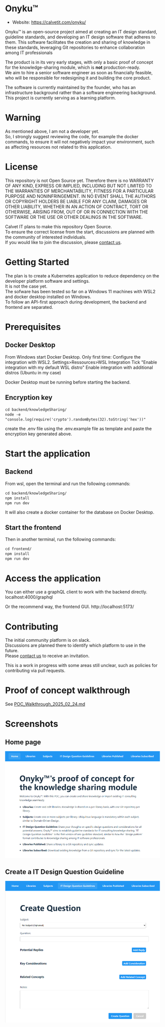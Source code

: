 # Onyku™

- Website: https://calvetit.com/onyku/

Onyku™ is an open-source project aimed at creating an IT design standard, guideline standards, and developing an IT design software that adheres to them. This software facilitates the creation and sharing of knowledge in these standards, leveraging Git repositories to enhance collaboration among IT professionals

The product is in its very early stages, with only a basic proof of concept for the knowledge-sharing module, which is **not** production-ready.  
We aim to hire a senior software engineer as soon as financially feasible, who will be responsible for redesigning it and building the core product.  

The software is currently maintained by the founder, who has an infrastructure background rather than a software engineering background.  
This project is currently serving as a learning platform.

# Warning

As mentioned above, I am not a developer yet.  
So, I strongly suggest reviewing the code, for example the docker commands, to ensure it will not negatively impact your environment, such as affecting resources not related to this application.

# License

This repository is not Open Source yet.
Therefore there is no WARRANTY OF ANY KIND, EXPRESS OR IMPLIED, INCLUDING BUT NOT LIMITED TO THE WARRANTIES OF MERCHANTABILITY, FITNESS FOR A PARTICULAR PURPOSE AND NONINFRINGEMENT. IN NO EVENT SHALL THE AUTHORS OR COPYRIGHT HOLDERS BE LIABLE FOR ANY CLAIM, DAMAGES OR OTHER LIABILITY, WHETHER IN AN ACTION OF CONTRACT, TORT OR OTHERWISE, ARISING FROM, OUT OF OR IN CONNECTION WITH THE SOFTWARE OR THE USE OR OTHER DEALINGS IN THE SOFTWARE.

Calvet IT plans to make this repository Open Source.  
To ensure the correct license from the start, discussions are planned with the community of interested individuals.  
If you would like to join the discussion, please [contact us](https://calvetit.com/contact-us/).


# Getting Started
The plan is to create a Kubernetes application to reduce dependency on the developer platform software and settings.  
It is not the case yet.  
The sofware has been tested so far on a Windows 11 machines with WSL2 and docker desktop installed on Windows.  
To follow an API-first approach during development, the backend and frontend are separated.

# Prerequisites
## Docker Desktop
From Windows start Docker Desktop.
Only first time:
Configure the integration with WSL2.
Settings>Ressources>WSL Integration
Tick "Enable integration with my default WSL distro"
Enable integration with additional distros (Ubuntu in my case)

Docker Desktop must be running before starting the backend.

## Encryption key
```
cd backend/knowledgeSharing/
node -e "console.log(require('crypto').randomBytes(32).toString('hex'))"
```
create the .env file using the .env.example file as template and paste the encryption key generated above.

# Start the application

## Backend

From wsl, open the terminal and run the following commands:
```
cd backend/knowledgeSharing/
npm install
npm run dev
```
It will also create a docker container for the database on Docker Desktop.

## Start the frontend

Then in another terminal, run the following commands:
```
cd frontend/
npm install
npm run dev
```

# Access the application
You can either use a graphQL client to work with the backend directly.
localhost:4000/graphql

Or the recommend way, the frontend GUI.
http://localhost:5173/



# Contributing

The initial community platform is on slack.  
Discussions are planned there to identify which platform to use in the future.  
Please [contact us](https://calvetit.com/contact-us/) to receive an invitation.  

This is a work in progress with some areas still unclear, such as policies for contributing via pull requests.

# Proof of concept walkthrough

See [POC_Walkthrough_2025_02_24.md](./docs/POC_Walkthrough_2025_02_24.md)

# Screenshots

## Home page
![Home page](./docs/images/Home_2025_02_24.png)

## Create a IT Design Question Guideline
![IT Design Question Guideline](./docs/images/Create_IT_Design_Question_Guideline_2025_02_24.png)




